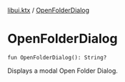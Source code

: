 [libui.ktx](README.md) / [OpenFolderDialog](-open-folder-dialog.md)

# OpenFolderDialog

`fun OpenFolderDialog(): String?`

Displays a modal Open Folder Dialog.


